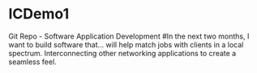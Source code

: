 # ICDemo1
Git Repo - Software Application Development
#In the next two months, I want to build software that...
will help match jobs with clients in a local spectrum. Interconnecting other networking applications to create a seamless feel.
